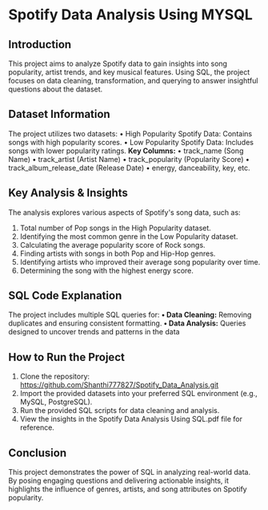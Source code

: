 # Spotify Data Analysis Using MYSQL
## Introduction
This project aims to analyze Spotify data to gain insights into song popularity, artist trends, and key musical features. Using SQL, the project focuses on data cleaning, transformation, and querying to answer insightful questions about the dataset.
## Dataset Information
The project utilizes two datasets:
•	High Popularity Spotify Data: Contains songs with high popularity scores.
•	Low Popularity Spotify Data: Includes songs with lower popularity ratings.
**Key Columns:**
•	track_name (Song Name)
•	track_artist (Artist Name)
•	track_popularity (Popularity Score)
•	track_album_release_date (Release Date)
•	energy, danceability, key, etc.
## Key Analysis & Insights
The analysis explores various aspects of Spotify's song data, such as:
1.	Total number of Pop songs in the High Popularity dataset.
2.	Identifying the most common genre in the Low Popularity dataset.
3.	Calculating the average popularity score of Rock songs.
4.	Finding artists with songs in both Pop and Hip-Hop genres.
5.	Identifying artists who improved their average song popularity over time.
6.	Determining the song with the highest energy score.
## SQL Code Explanation
The project includes multiple SQL queries for:
**•	Data Cleaning:** Removing duplicates and ensuring consistent formatting.
**•	Data Analysis:** Queries designed to uncover trends and patterns in the data

## How to Run the Project
1.	Clone the repository:
https://github.com/Shanthi777827/Spotify_Data_Analysis.git
2.	Import the provided datasets into your preferred SQL environment (e.g., MySQL, PostgreSQL).
3.	Run the provided SQL scripts for data cleaning and analysis.
4.	View the insights in the Spotify Data Analysis Using SQL.pdf file for reference.
## Conclusion
This project demonstrates the power of SQL in analyzing real-world data. By posing engaging questions and delivering actionable insights, it highlights the influence of genres, artists, and song attributes on Spotify popularity.


